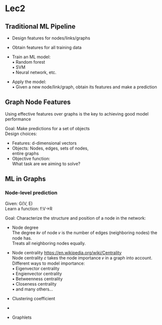 # Lec2
## Traditional ML Pipeline
* Design features for nodes/links/graphs 

* Obtain features for all training data

* Train an ML model:   
▪ Random forest  
▪ SVM  
▪ Neural network, etc.  

* Apply the model:  
▪ Given a new node/link/graph, obtain its features and make a prediction   

## Graph Node Features
Using effective features over graphs is the key to achieving good model performance  

Goal: Make predictions for a set of objects  
Design choices:  
* Features: d-dimensional vectors  
* Objects: Nodes, edges, sets of nodes,  
entire graphs  
* Objective function:  
What task are we aiming to solve?  

## ML in Graphs
### Node-level prediction   
Given: G(V, E)  
Learn a function: f:V->R

Goal: Characterize the structure and position of a node in the network:  
* Node degree   
The degree 𝑘𝑣 of node 𝑣 is the number of edges (neighboring nodes) the node has.  
Treats all neighboring nodes equally. 

* Node centrality  https://en.wikipedia.org/wiki/Centrality   
Node centrality 𝑐 takes the node importance 𝑣 in a graph into account.    
Different ways to model importance:  
▪ Eigenvector centrality   
▪ Engienvector centrality    
▪ Betweenness centrality   
▪ Closeness centrality      
▪ and many others... 

* Clustering coefficient  
* 
* Graphlets  
 

   
